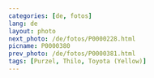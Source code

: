 ```yaml
---
categories: [de, fotos]
lang: de
layout: photo
next_photo: /de/fotos/P0000228.html
picname: P0000380
prev_photo: /de/fotos/P0000381.html
tags: [Purzel, Thilo, Toyota (Yellow)]
---
```


